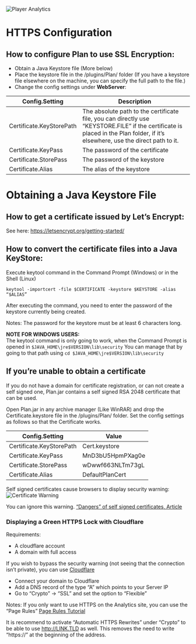 ![Player Analytics](https://puu.sh/t8vin.png)

# HTTPS Configuration

## How to configure Plan to use SSL Encryption:
- Obtain a Java Keystore file (More below)
- Place the keystore file in the /plugins/Plan/ folder
(If you have a keystore file elsewhere on the machine, you can specify the full path to the file.)
- Change the config settings under **WebServer**:

Config.Setting | Description
------------------- | ---------------
Certificate.KeyStorePath | The absolute path to the certificate file, you can directly use “KEYSTORE.FILE” if the certificate is placed in the Plan folder, if it’s elsewhere, use the direct path to it.
Certificate.KeyPass | The password of the certificate
Certificate.StorePass | The password of the keystore
Certificate.Alias | The alias of the keystore

# Obtaining a Java Keystore File

## How to get a certificate issued by Let’s Encrypt:
See here:
https://letsencrypt.org/getting-started/

## How to convert the certificate files into a Java KeyStore:

Execute keytool command in the Command Prompt (Windows) or in the Shell (Linux)
                                          
`keytool -importcert -file $CERTIFICATE -keystore $KEYSTORE -alias “$ALIAS”` 

After executing the command, you need to enter the password of the keystore currently being created.

Notes:
The password for the keystore must be at least 6 characters long.

**NOTE FOR WINDOWS USERS:**  
The keytool command is only going to work, when the Command Prompt is opened in `$JAVA_HOME\jre$VERSION\lib\security`
You can manage that by going to that path using 
`cd $JAVA_HOME\jre$VERSION\lib\security`

## If you’re unable to obtain a certificate

If you do not have a domain for certificate registration, or can not create a self signed one, Plan.jar contains a self signed RSA 2048 certificate that can be used.

Open Plan.jar in any archive manager (Like WinRAR) and drop the Certificate.keystore file in the /plugins/Plan/ folder.
Set the config settings as follows so that the Certificate works.

Config.Setting | Value
------------------- | ---------------
Certificate.KeyStorePath | Cert.keystore
Certificate.KeyPass | MnD3bU5HpmPXag0e
Certificate.StorePass | wDwwf663NLTm73gL
Certificate.Alias | DefaultPlanCert

Self signed certificates cause browsers to display security warning:
![Certificate Warning](http://puu.sh/wY5Gs/91883c1ced.jpg)

You can ignore this warning. [“Dangers” of self signed certificates, Article](https://www.globalsign.com/en/ssl-information-center/dangers-self-signed-certificates/)

### Displaying a Green HTTPS Lock with Cloudflare

Requirements:
- A cloudflare account
- A domain with full access

If you wish to bypass the security warning (not seeing that the connection isn’t private), you can use [Cloudflare](https://www.cloudflare.com)

- Connect your domain to Cloudflare
- Add a DNS record of the type “A” which points to your Server IP
- Go to “Crypto” -> “SSL” and set the option to “Flexible”

Notes:
If you only want to use HTTPS on the Analytics site, you can use the “Page Rules”
[Page Rules Tutorial](https://support.cloudflare.com/hc/en-us/articles/218411427-Page-Rules-Tutorial)

It is recommend to activate “Automatic HTTPS Rewrites” under “Crypto” to be able to use http://LINK.TLD as well.
This removes the need to write “https://” at the beginning of the address.
